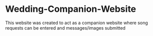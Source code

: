 # Wedding-Companion-Website
This website was created to act as a companion website where song requests can be entered and messages/images submitted
